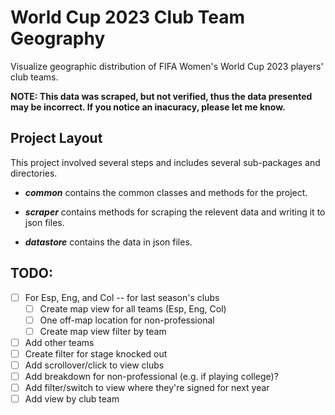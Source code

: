 # World Cup 2023 Club Team Geography

Visualize geographic distribution of FIFA Women's World Cup 2023 players' club teams.

**NOTE: This data was scraped, but not verified, thus the data presented may be incorrect. If you notice an inacuracy,
please let me know.**

## Project Layout

This project involved several steps and includes several sub-packages and directories.

- ***common*** contains the common classes and methods for the project.
- ***scraper*** contains methods for scraping the relevent data and writing it to json files.


- ***datastore*** contains the data in json files.

## TODO:

- [ ] For Esp, Eng, and Col -- for last season's clubs
    - [ ] Create map view for all teams (Esp, Eng, Col)
    - [ ] One off-map location for non-professional
    - [ ] Create map view filter by team
- [ ] Add other teams
- [ ] Create filter for stage knocked out
- [ ] Add scrollover/click to view clubs
- [ ] Add breakdown for non-professional (e.g. if playing college)?
- [ ] Add filter/switch to view where they're signed for next year
- [ ] Add view by club team